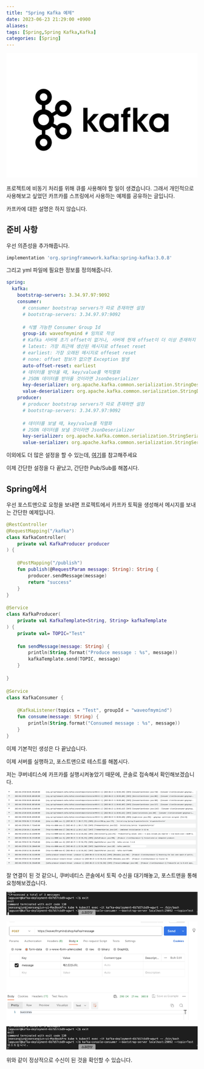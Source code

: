 ```yaml
---
title: "Spring Kafka 예제"
date: 2023-06-23 21:29:00 +0900
aliases: 
tags: [Spring,Spring Kafka,Kafka]
categories: [Spring]
---
```


![Kafka](/assets/img/kafka.webp)

프로젝트에 비동기 처리를 위해 큐를 사용해야 할 일이 생겼습니다.
그래서 개인적으로 사용해보고 싶었던 카프카를 스프링에서 사용하는 예제를 공유하는 글입니다.

카프카에 대한 설명은 하지 않습니다.

## 준비 사항

우선 의존성을 추가해줍니다.

```gradle
implementation 'org.springframework.kafka:spring-kafka:3.0.8'
```

그리고 yml 파일에 필요한 정보를 정의해줍니다.

```yaml
spring:
  kafka:
    bootstrap-servers: 3.34.97.97:9092
    consumer:
      # consumer bootstrap servers가 따로 존재하면 설정
      # bootstrap-servers: 3.34.97.97:9092

      # 식별 가능한 Consumer Group Id
      group-id: waveofmymind # 임의로 작성
      # Kafka 서버에 초기 offset이 없거나, 서버에 현재 offset이 더 이상 존재하지 않을 경우 수행할 작업을 설정
      # latest: 가장 최근에 생산된 메시지로 offeset reset
      # earliest: 가장 오래된 메시지로 offeset reset
      # none: offset 정보가 없으면 Exception 발생
      auto-offset-reset: earliest
      # 데이터를 받아올 때, key/value를 역직렬화
      # JSON 데이터를 받아올 것이라면 JsonDeserializer
      key-deserializer: org.apache.kafka.common.serialization.StringDeserializer
      value-deserializer: org.apache.kafka.common.serialization.StringDeserializer
    producer:
      # producer bootstrap servers가 따로 존재하면 설정
      # bootstrap-servers: 3.34.97.97:9092

      # 데이터를 보낼 때, key/value를 직렬화
      # JSON 데이터를 보낼 것이라면 JsonDeserializer
      key-serializer: org.apache.kafka.common.serialization.StringSerializer
      value-serializer: org.apache.kafka.common.serialization.StringSerializer
```

이외에도 더 많은 설정을 할 수 있는데, [여기](https://oingdaddy.tistory.com/307)를 참고해주세요

이제 간단한 설정을 다 끝났고, 간단한 Pub/Sub를 해봅시다.

## Spring에서

우선 포스트맨으로 요청을 보내면 프로젝트에서 카프카 토픽을 생성해서 메시지를 보내는 간단한 예제입니다.

```kotlin
@RestController
@RequestMapping("/kafka")
class KafkaController(
	private val KafkaProducer producer
) {

	@PostMapping("/publish")
	fun publish(@RequestParam message: String): String {
		producer.sendMessage(message)
		return "success"
	}
}

@Service
class KafkaProducer(
	private val KafkaTemplate<String, String> kafkaTemplate
) {
	private val= TOPIC="Test"

	fun sendMessage(message: String) {
		println(String.format("Produce message : %s", message))
		kafkaTemplate.send(TOPIC, message)
	}

}

@Service
class KafkaConsumer {

	@KafkaListener(topics = "Test", groupId = "waveofmymind")
	fun consume(message: String) {
		println(String.format("Consumed message : %s", message))
	}
}

```

이제 기본적인 생성은 다 끝났습니다.

이제 서버를 실행하고, 포스트맨으로 테스트를 해봅시다.

저는 쿠버네티스에 카프카를 실행시켜놓았기 때문에, 콘솔로 접속해서 확인해보겠습니다.

![Result](/assets/img/2023-06-23-spring-kafka-example/result1.webp)

잘 연결이 된 것 같으니, 쿠버네티스 콘솔에서 토픽 수신을 대기해놓고, 포스트맨을 통해 요청해보겠습니다.

![Result2](/assets/img/2023-06-23-spring-kafka-example/result2.webp)

![Result3](/assets/img/2023-06-23-spring-kafka-example/postman.webp)

![Result4](/assets/img/2023-06-23-spring-kafka-example/result3.webp)

위와 같이 정상적으로 수신이 된 것을 확인할 수 있습니다.


